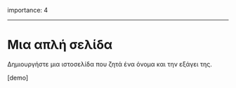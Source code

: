 importance: 4

---

# Μια απλή σελίδα

Δημιουργήστε μια ιστοσελίδα που ζητά ένα όνομα και την εξάγει της.

[demo]
